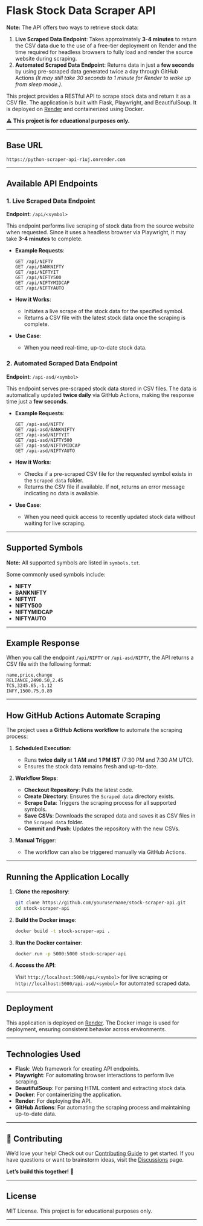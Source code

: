# Flask Stock Data Scraper API

**Note:** The API offers two ways to retrieve stock data:

1. **Live Scraped Data Endpoint**: Takes approximately **3-4 minutes** to return the CSV data due to the use of a free-tier deployment on Render and the time required for headless browsers to fully load and render the source website during scraping.
2. **Automated Scraped Data Endpoint**: Returns data in just a **few seconds** by using pre-scraped data generated twice a day through GitHub Actions *(It may still take 30 seconds to 1 minute for Render to wake up from sleep mode.)*.

This project provides a RESTful API to scrape stock data and return it as a CSV file. The application is built with Flask, Playwright, and BeautifulSoup. It is deployed on [Render](https://render.com) and containerized using Docker.

⚠️ **This project is for educational purposes only.**

---

## Base URL

```
https://python-scraper-api-r1uj.onrender.com
```

---

## Available API Endpoints

### 1. Live Scraped Data Endpoint

**Endpoint**: `/api/<symbol>`

This endpoint performs live scraping of stock data from the source website when requested. Since it uses a headless browser via Playwright, it may take **3-4 minutes** to complete.

- **Example Requests**:

  ```
  GET /api/NIFTY
  GET /api/BANKNIFTY
  GET /api/NIFTYIT
  GET /api/NIFTY500
  GET /api/NIFTYMIDCAP
  GET /api/NIFTYAUTO
  ```

- **How it Works**:
  - Initiates a live scrape of the stock data for the specified symbol.
  - Returns a CSV file with the latest stock data once the scraping is complete.

- **Use Case**:
  - When you need real-time, up-to-date stock data.

### 2. Automated Scraped Data Endpoint

**Endpoint**: `/api-asd/<symbol>`

This endpoint serves pre-scraped stock data stored in CSV files. The data is automatically updated **twice daily** via GitHub Actions, making the response time just a **few seconds**.

- **Example Requests**:

  ```
  GET /api-asd/NIFTY
  GET /api-asd/BANKNIFTY
  GET /api-asd/NIFTYIT
  GET /api-asd/NIFTY500
  GET /api-asd/NIFTYMIDCAP
  GET /api-asd/NIFTYAUTO
  ```

- **How it Works**:
  - Checks if a pre-scraped CSV file for the requested symbol exists in the `Scraped data` folder.
  - Returns the CSV file if available. If not, returns an error message indicating no data is available.

- **Use Case**:
  - When you need quick access to recently updated stock data without waiting for live scraping.

---

## Supported Symbols

**Note:** All supported symbols are listed in `symbols.txt`.

Some commonly used symbols include:

- **NIFTY**
- **BANKNIFTY**
- **NIFTYIT**
- **NIFTY500**
- **NIFTYMIDCAP**
- **NIFTYAUTO**

---

## Example Response

When you call the endpoint `/api/NIFTY` or `/api-asd/NIFTY`, the API returns a CSV file with the following format:

```
name,price,change
RELIANCE,2490.50,2.45
TCS,3245.65,-1.12
INFY,1500.75,0.89
```

---

## How GitHub Actions Automate Scraping

The project uses a **GitHub Actions workflow** to automate the scraping process:

1. **Scheduled Execution**:
   - Runs **twice daily** at **1 AM** and **1 PM IST** (7:30 PM and 7:30 AM UTC).
   - Ensures the stock data remains fresh and up-to-date.

2. **Workflow Steps**:
   - **Checkout Repository**: Pulls the latest code.
   - **Create Directory**: Ensures the `Scraped data` directory exists.
   - **Scrape Data**: Triggers the scraping process for all supported symbols.
   - **Save CSVs**: Downloads the scraped data and saves it as CSV files in the `Scraped data` folder.
   - **Commit and Push**: Updates the repository with the new CSVs.

3. **Manual Trigger**:
   - The workflow can also be triggered manually via GitHub Actions.

---

## Running the Application Locally

1. **Clone the repository**:

   ```bash
   git clone https://github.com/yourusername/stock-scraper-api.git
   cd stock-scraper-api
   ```

2. **Build the Docker image**:

   ```bash
   docker build -t stock-scraper-api .
   ```

3. **Run the Docker container**:

   ```bash
   docker run -p 5000:5000 stock-scraper-api
   ```

4. **Access the API**:

   Visit `http://localhost:5000/api/<symbol>` for live scraping or `http://localhost:5000/api-asd/<symbol>` for automated scraped data.

---

## Deployment

This application is deployed on [Render](https://render.com). The Docker image is used for deployment, ensuring consistent behavior across environments.

---

## Technologies Used

- **Flask**: Web framework for creating API endpoints.
- **Playwright**: For automating browser interactions to perform live scraping.
- **BeautifulSoup**: For parsing HTML content and extracting stock data.
- **Docker**: For containerizing the application.
- **Render**: For deploying the API.
- **GitHub Actions**: For automating the scraping process and maintaining up-to-date data.

---

## 🤝 Contributing

We’d love your help! Check out our [Contributing Guide](CONTRIBUTING.md) to get started. If you have questions or want to brainstorm ideas, visit the [Discussions](https://github.com/yourusername/repo/discussions) page.

**Let’s build this together!** 🚀

---

## License

MIT License. This project is for educational purposes only.

---
